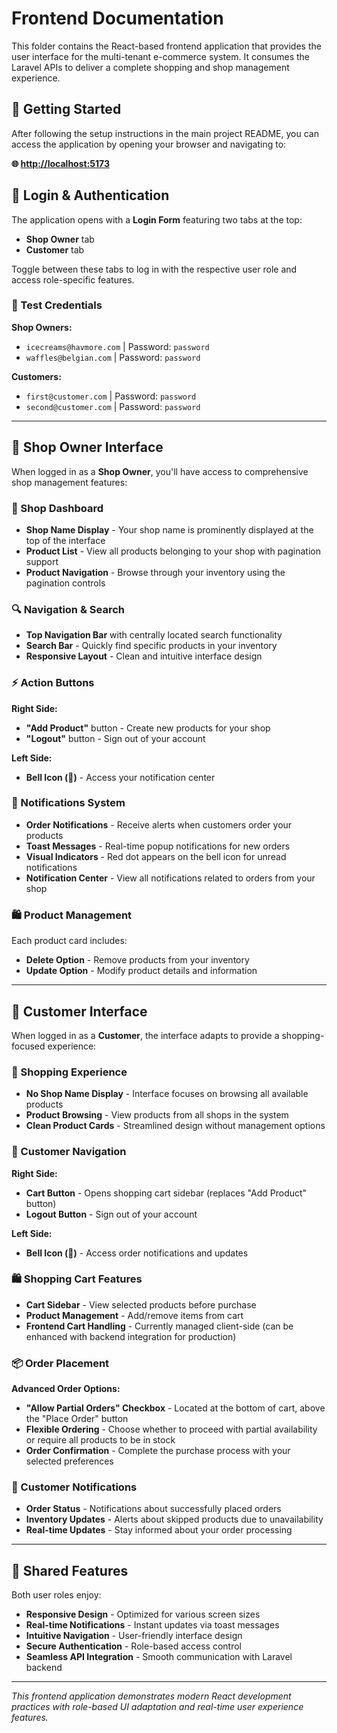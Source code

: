 # Frontend Documentation

This folder contains the React-based frontend application that provides the user interface for the multi-tenant e-commerce system. It consumes the Laravel APIs to deliver a complete shopping and shop management experience.

## 🚀 Getting Started

After following the setup instructions in the main project README, you can access the application by opening your browser and navigating to:

**🌐 [http://localhost:5173](http://localhost:5173)**

## 🔐 Login & Authentication

The application opens with a **Login Form** featuring two tabs at the top:
- **Shop Owner** tab
- **Customer** tab

Toggle between these tabs to log in with the respective user role and access role-specific features.

### 🔑 Test Credentials

**Shop Owners:**
- `icecreams@havmore.com` | Password: `password`
- `waffles@belgian.com` | Password: `password`

**Customers:**
- `first@customer.com` | Password: `password`
- `second@customer.com` | Password: `password`

---

## 👑 Shop Owner Interface

When logged in as a **Shop Owner**, you'll have access to comprehensive shop management features:

### 🏪 Shop Dashboard
- **Shop Name Display** - Your shop name is prominently displayed at the top of the interface
- **Product List** - View all products belonging to your shop with pagination support
- **Product Navigation** - Browse through your inventory using the pagination controls

### 🔍 Navigation & Search
- **Top Navigation Bar** with centrally located search functionality
- **Search Bar** - Quickly find specific products in your inventory
- **Responsive Layout** - Clean and intuitive interface design

### ⚡ Action Buttons
**Right Side:**
- **"Add Product"** button - Create new products for your shop
- **"Logout"** button - Sign out of your account

**Left Side:**
- **Bell Icon (🔔)** - Access your notification center

### 📢 Notifications System
- **Order Notifications** - Receive alerts when customers order your products
- **Toast Messages** - Real-time popup notifications for new orders
- **Visual Indicators** - Red dot appears on the bell icon for unread notifications
- **Notification Center** - View all notifications related to orders from your shop

### 🛍️ Product Management
Each product card includes:
- **Delete Option** - Remove products from your inventory
- **Update Option** - Modify product details and information

---

## 🛒 Customer Interface

When logged in as a **Customer**, the interface adapts to provide a shopping-focused experience:

### 🏬 Shopping Experience
- **No Shop Name Display** - Interface focuses on browsing all available products
- **Product Browsing** - View products from all shops in the system
- **Clean Product Cards** - Streamlined design without management options

### 🧭 Customer Navigation
**Right Side:**
- **Cart Button** - Opens shopping cart sidebar (replaces "Add Product" button)
- **Logout Button** - Sign out of your account

**Left Side:**
- **Bell Icon (🔔)** - Access order notifications and updates

### 🛍️ Shopping Cart Features
- **Cart Sidebar** - View selected products before purchase
- **Product Management** - Add/remove items from cart
- **Frontend Cart Handling** - Currently managed client-side (can be enhanced with backend integration for production)

### 📦 Order Placement
**Advanced Order Options:**
- **"Allow Partial Orders" Checkbox** - Located at the bottom of cart, above the "Place Order" button
- **Flexible Ordering** - Choose whether to proceed with partial availability or require all products to be in stock
- **Order Confirmation** - Complete the purchase process with your selected preferences

### 📨 Customer Notifications
- **Order Status** - Notifications about successfully placed orders
- **Inventory Updates** - Alerts about skipped products due to unavailability
- **Real-time Updates** - Stay informed about your order processing

---

## 🔄 Shared Features

Both user roles enjoy:
- **Responsive Design** - Optimized for various screen sizes
- **Real-time Notifications** - Instant updates via toast messages
- **Intuitive Navigation** - User-friendly interface design
- **Secure Authentication** - Role-based access control
- **Seamless API Integration** - Smooth communication with Laravel backend

---

*This frontend application demonstrates modern React development practices with role-based UI adaptation and real-time user experience features.*